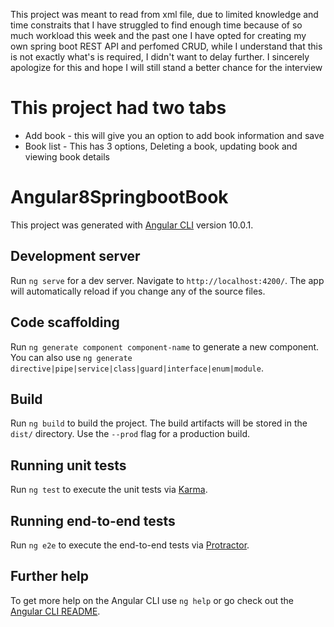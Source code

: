 
This project was meant to read from xml file, due to limited knowledge and time constraits that I have struggled to find enough time because of so much workload this week and the past one I have opted for creating my own spring boot REST API and perfomed CRUD, while I understand that this is not exactly what's is required, I didn't want to delay further.
I sincerely apologize for this and hope I will still stand a better chance for the interview

# This project had two tabs
* Add book - this will give you an option to add book information and save
* Book list - This has 3 options, Deleting a book, updating book and viewing book details

# Angular8SpringbootBook

This project was generated with [Angular CLI](https://github.com/angular/angular-cli) version 10.0.1.

## Development server

Run `ng serve` for a dev server. Navigate to `http://localhost:4200/`. The app will automatically reload if you change any of the source files.

## Code scaffolding

Run `ng generate component component-name` to generate a new component. You can also use `ng generate directive|pipe|service|class|guard|interface|enum|module`.

## Build

Run `ng build` to build the project. The build artifacts will be stored in the `dist/` directory. Use the `--prod` flag for a production build.

## Running unit tests

Run `ng test` to execute the unit tests via [Karma](https://karma-runner.github.io).

## Running end-to-end tests

Run `ng e2e` to execute the end-to-end tests via [Protractor](http://www.protractortest.org/).

## Further help

To get more help on the Angular CLI use `ng help` or go check out the [Angular CLI README](https://github.com/angular/angular-cli/blob/master/README.md).
